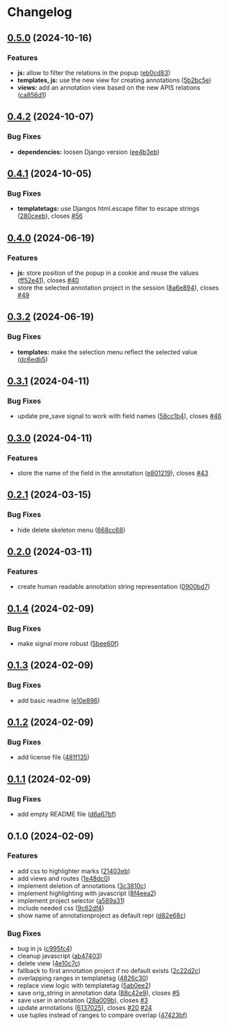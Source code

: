 # Changelog

## [0.5.0](https://github.com/acdh-oeaw/apis-highlighter-ng/compare/v0.4.2...v0.5.0) (2024-10-16)


### Features

* **js:** allow to filter the relations in the popup ([eb0cd83](https://github.com/acdh-oeaw/apis-highlighter-ng/commit/eb0cd8308fb2b24282dde6a7d3cb5d7b301b8efe))
* **templates, js:** use the new view for creating annotations ([5b2bc5e](https://github.com/acdh-oeaw/apis-highlighter-ng/commit/5b2bc5e01f666e8df2a2177bc5053daf0b3c2500))
* **views:** add an annotation view based on the new APIS relations ([ca856d1](https://github.com/acdh-oeaw/apis-highlighter-ng/commit/ca856d122d3f8a0cc8540d7dc18ef00004bc3dbd))

## [0.4.2](https://github.com/acdh-oeaw/apis-highlighter-ng/compare/v0.4.1...v0.4.2) (2024-10-07)


### Bug Fixes

* **dependencies:** loosen Django version ([ee4b3eb](https://github.com/acdh-oeaw/apis-highlighter-ng/commit/ee4b3eb61ea35101a0927d9828c7fcd825961ab5))

## [0.4.1](https://github.com/acdh-oeaw/apis-highlighter-ng/compare/v0.4.0...v0.4.1) (2024-10-05)


### Bug Fixes

* **templatetags:** use Djangos html.escape filter to escape strings ([280ceeb](https://github.com/acdh-oeaw/apis-highlighter-ng/commit/280ceeb4f3edbea7cea3948662f5484297ef58c5)), closes [#56](https://github.com/acdh-oeaw/apis-highlighter-ng/issues/56)

## [0.4.0](https://github.com/acdh-oeaw/apis-highlighter-ng/compare/v0.3.2...v0.4.0) (2024-06-19)


### Features

* **js:** store position of the popup in a cookie and reuse the values ([ff52e41](https://github.com/acdh-oeaw/apis-highlighter-ng/commit/ff52e41f19baefd4f000dbcaa8b561bb4f571291)), closes [#40](https://github.com/acdh-oeaw/apis-highlighter-ng/issues/40)
* store the selected annotation project in the session ([8a6e894](https://github.com/acdh-oeaw/apis-highlighter-ng/commit/8a6e8947fffb9a357ec41a1c92710c9b4a6890a2)), closes [#49](https://github.com/acdh-oeaw/apis-highlighter-ng/issues/49)

## [0.3.2](https://github.com/acdh-oeaw/apis-highlighter-ng/compare/v0.3.1...v0.3.2) (2024-06-19)


### Bug Fixes

* **templates:** make the selection menu reflect the selected value ([dc6edb5](https://github.com/acdh-oeaw/apis-highlighter-ng/commit/dc6edb593e48a107221a6adba408054e9dd67d0a))

## [0.3.1](https://github.com/acdh-oeaw/apis-highlighter-ng/compare/v0.3.0...v0.3.1) (2024-04-11)


### Bug Fixes

* update pre_save signal to work with field names ([58cc1b4](https://github.com/acdh-oeaw/apis-highlighter-ng/commit/58cc1b4793657a9754b46244510957052eddd1b5)), closes [#46](https://github.com/acdh-oeaw/apis-highlighter-ng/issues/46)

## [0.3.0](https://github.com/acdh-oeaw/apis-highlighter-ng/compare/v0.2.1...v0.3.0) (2024-04-11)


### Features

* store the name of the field in the annotation ([e801219](https://github.com/acdh-oeaw/apis-highlighter-ng/commit/e80121979372d41ddab0343dc07c6978c1a161bf)), closes [#43](https://github.com/acdh-oeaw/apis-highlighter-ng/issues/43)

## [0.2.1](https://github.com/acdh-oeaw/apis-highlighter-ng/compare/v0.2.0...v0.2.1) (2024-03-15)


### Bug Fixes

* hide delete skeleton menu ([668cc68](https://github.com/acdh-oeaw/apis-highlighter-ng/commit/668cc6819c208d4777107245a0cfad64ac259dbe))

## [0.2.0](https://github.com/acdh-oeaw/apis-highlighter-ng/compare/v0.1.4...v0.2.0) (2024-03-11)


### Features

* create human readable annotation string representation ([0900bd7](https://github.com/acdh-oeaw/apis-highlighter-ng/commit/0900bd75dd6f95a391b8d43277a2cbb8a5299ce0))

## [0.1.4](https://github.com/acdh-oeaw/apis-highlighter-ng/compare/v0.1.3...v0.1.4) (2024-02-09)


### Bug Fixes

* make signal more robust ([5bee60f](https://github.com/acdh-oeaw/apis-highlighter-ng/commit/5bee60f6cfbb9ff7398e83dba2ed05c63761f8a0))

## [0.1.3](https://github.com/acdh-oeaw/apis-highlighter-ng/compare/v0.1.2...v0.1.3) (2024-02-09)


### Bug Fixes

* add basic readme ([e10e896](https://github.com/acdh-oeaw/apis-highlighter-ng/commit/e10e896883dc14224018faf38e3b684759b848b6))

## [0.1.2](https://github.com/acdh-oeaw/apis-highlighter-ng/compare/v0.1.1...v0.1.2) (2024-02-09)


### Bug Fixes

* add license file ([481f135](https://github.com/acdh-oeaw/apis-highlighter-ng/commit/481f135b8856b431f291ff569a83fb92c365b929))

## [0.1.1](https://github.com/acdh-oeaw/apis-highlighter-ng/compare/v0.1.0...v0.1.1) (2024-02-09)


### Bug Fixes

* add empty README file ([d6a67bf](https://github.com/acdh-oeaw/apis-highlighter-ng/commit/d6a67bfeece97f980c59c9fa21e00640bec39e65))

## 0.1.0 (2024-02-09)


### Features

* add css to highlighter marks ([21403eb](https://github.com/acdh-oeaw/apis-highlighter-ng/commit/21403ebeac58959c1001ae172adb984bf8aa4d7a))
* add views and routes ([1e48dc0](https://github.com/acdh-oeaw/apis-highlighter-ng/commit/1e48dc0692464e3411784f3bdded0b7222b7e692))
* implement deletion of annotations ([3c3810c](https://github.com/acdh-oeaw/apis-highlighter-ng/commit/3c3810cc5bbcd642ef1cf32b97b8fa7c1bba3487))
* implement highlighting with javascript ([8f4eea2](https://github.com/acdh-oeaw/apis-highlighter-ng/commit/8f4eea2d7c7ca7204890e1135eefa54759c7f1ae))
* implement project selector ([a589a31](https://github.com/acdh-oeaw/apis-highlighter-ng/commit/a589a312559bd04dac483c3e1933f274ce622bf0))
* include needed css ([9c62df4](https://github.com/acdh-oeaw/apis-highlighter-ng/commit/9c62df48fc8debb20055c61eee701c90349de747))
* show name of annotationproject as default repr ([d82e68c](https://github.com/acdh-oeaw/apis-highlighter-ng/commit/d82e68cf5f434acab9b82568c983248f057da82e))


### Bug Fixes

* bug in js ([c995fc4](https://github.com/acdh-oeaw/apis-highlighter-ng/commit/c995fc4709ded0c5e504be8b3cc4cf22d04ff00f))
* cleanup javascript ([ab47403](https://github.com/acdh-oeaw/apis-highlighter-ng/commit/ab474031610e37f9811a5a985e65002a82d27d00))
* delete view ([4e10c7c](https://github.com/acdh-oeaw/apis-highlighter-ng/commit/4e10c7cdd1b22cfc86d3091b073e8b09fa495187))
* fallback to first annotation project if no default exists ([2c22d2c](https://github.com/acdh-oeaw/apis-highlighter-ng/commit/2c22d2c4e74b6c6e8bcee98c0d251bec6099d63d))
* overlapping ranges in templatetag ([4826c30](https://github.com/acdh-oeaw/apis-highlighter-ng/commit/4826c30693981c6cc6935b99e3d651bb519e40a0))
* replace view logic with templatetag ([5ab0ee2](https://github.com/acdh-oeaw/apis-highlighter-ng/commit/5ab0ee286570ff54bc92f6481d090a2446f833ff))
* save orig_string in annotation data ([88c42e9](https://github.com/acdh-oeaw/apis-highlighter-ng/commit/88c42e9ab20b0d7f046f29cc0db8f3753687eb30)), closes [#5](https://github.com/acdh-oeaw/apis-highlighter-ng/issues/5)
* save user in annotation ([28a009b](https://github.com/acdh-oeaw/apis-highlighter-ng/commit/28a009b4460f6b4679940a59895ba4c8abdb864a)), closes [#3](https://github.com/acdh-oeaw/apis-highlighter-ng/issues/3)
* update annotations ([6137025](https://github.com/acdh-oeaw/apis-highlighter-ng/commit/61370252e036583f245b0d201790931173c81a83)), closes [#20](https://github.com/acdh-oeaw/apis-highlighter-ng/issues/20) [#24](https://github.com/acdh-oeaw/apis-highlighter-ng/issues/24)
* use tuples instead of ranges to compare overlap ([47423bf](https://github.com/acdh-oeaw/apis-highlighter-ng/commit/47423bf4f9b5442515ac6659c4916e4e69991e22))
